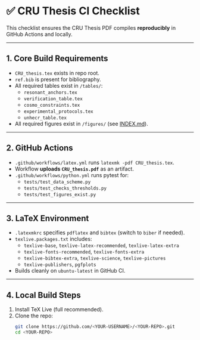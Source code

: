 # ✅ CRU Thesis CI Checklist

This checklist ensures the CRU Thesis PDF compiles **reproducibly** in GitHub Actions and locally.

---

## 1. Core Build Requirements
- `CRU_thesis.tex` exists in repo root.
- `ref.bib` is present for bibliography.
- All required tables exist in `/tables/`:
  - `resonant_anchors.tex`
  - `verification_table.tex`
  - `cosmo_constraints.tex`
  - `experimental_protocols.tex`
  - `unhecr_table.tex`
- All required figures exist in `/figures/` (see [INDEX.md](INDEX.md)).

---

## 2. GitHub Actions
- `.github/workflows/latex.yml` runs `latexmk -pdf CRU_thesis.tex`.
- Workflow **uploads `CRU_thesis.pdf`** as an artifact.
- `.github/workflows/python.yml` runs pytest for:
  - `tests/test_data_scheme.py`
  - `tests/test_checks_thresholds.py`
  - `tests/test_figures_exist.py`

---

## 3. LaTeX Environment
- `.latexmkrc` specifies `pdflatex` and `bibtex` (switch to `biber` if needed).
- `texlive.packages.txt` includes:
  - `texlive-base`, `texlive-latex-recommended`, `texlive-latex-extra`
  - `texlive-fonts-recommended`, `texlive-fonts-extra`
  - `texlive-bibtex-extra`, `texlive-science`, `texlive-pictures`
  - `texlive-publishers`, `pgfplots`
- Builds cleanly on `ubuntu-latest` in GitHub CI.

---

## 4. Local Build Steps
1. Install TeX Live (full recommended).
2. Clone the repo:
   ```bash
   git clone https://github.com/<YOUR-USERNAME>/<YOUR-REPO>.git
   cd <YOUR-REPO>
